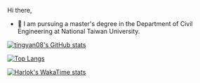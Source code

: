 <!--
**tingyan08/tingyan08** is a ✨ _special_ ✨ repository because its `README.md` (this file) appears on your GitHub profile.

Here are some ideas to get you started:

- 🔭 I’m currently working on ...
- 🌱 I’m currently learning ...
- 👯 I’m looking to collaborate on ...
- 🤔 I’m looking for help with ...
- 💬 Ask me about ...
- 📫 How to reach me: ...
- 😄 Pronouns: ...
- ⚡ Fun fact: ...
-->

Hi there, 
- 🔭 I am pursuing a master's degree in the Department of Civil Engineering at National Taiwan University.

[![tingyan08's GitHub stats](https://github-readme-stats.vercel.app/api?username=tingyan08&show_icons=true&theme=ambient_gradient&hide_rank=true&show_icon=true&include_all_commits=true)](https://github.com/tingyan08/github-readme-stats)

[![Top Langs](https://github-readme-stats.vercel.app/api/top-langs/?username=tingyan08&layout=pie&hide=jupyter%20notebook)](https://github.com/tingyan08/github-readme-stats)


[![Harlok's WakaTime stats](https://github-readme-stats.vercel.app/api/wakatime?username=tingyan08)](https://github.com/tingyan08/github-readme-stats)
